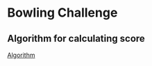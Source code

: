 Bowling Challenge
=================


Algorithm for calculating score
---

[Algorithm](docs/algorithm.md)

